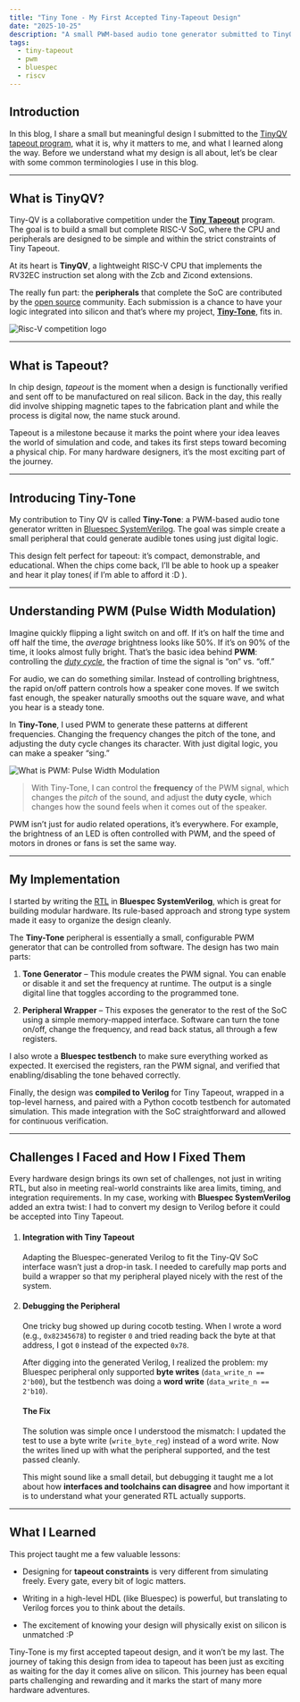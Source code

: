 ```yaml
---
title: "Tiny Tone - My First Accepted Tiny-Tapeout Design"
date: "2025-10-25"
description: "A small PWM-based audio tone generator submitted to TinyQV Tiny Tapeout — design notes and lessons learned."
tags:
  - tiny-tapeout
  - pwm
  - bluespec
  - riscv
---
```


## Introduction

In this blog, I share a small but meaningful design I submitted to the [TinyQV tapeout program](https://github.com/TinyTapeout/ttsky25a-tinyQV), what it is, why it matters to me, and what I learned along the way. Before we understand what my design is all about, let’s be clear with some common terminologies I use in this blog.

---

## What is TinyQV?

Tiny-QV is a collaborative competition under the [**Tiny Tapeout**](https://tinytapeout.com/) program. The goal is to build a small but complete RISC-V SoC, where the CPU and peripherals are designed to be simple and within the strict constraints of Tiny Tapeout.

At its heart is **TinyQV**, a lightweight RISC-V CPU that implements the RV32EC instruction set along with the Zcb and Zicond extensions.

The really fun part: the **peripherals** that complete the SoC are contributed by the [open source](https://en.wikipedia.org/wiki/Open_source) community. Each submission is a chance to have your logic integrated into silicon and that’s where my project, [**Tiny-Tone**](https://github.com/pranav0x0112/tiny-tone), fits in.

![Risc-V competition logo](https://github.com/TinyTapeout/ttsky25a-tinyQV/raw/main/docs/riscv_compo.jpg)

---

## What is Tapeout?

In chip design, _tapeout_ is the moment when a design is functionally verified and sent off to be manufactured on real silicon. Back in the day, this really did involve shipping magnetic tapes to the fabrication plant and while the process is digital now, the name stuck around.

Tapeout is a milestone because it marks the point where your idea leaves the world of simulation and code, and takes its first steps toward becoming a physical chip. For many hardware designers, it’s the most exciting part of the journey.

---

## Introducing Tiny-Tone

My contribution to Tiny QV is called **Tiny-Tone**: a PWM-based audio tone generator written in [Bluespec SystemVerilog](https://github.com/rsnikhil/Bluespec_BSV_Tutorial). The goal was simple create a small peripheral that could generate audible tones using just digital logic.

This design felt perfect for tapeout: it’s compact, demonstrable, and educational. When the chips come back, I’ll be able to hook up a speaker and hear it play tones( if I’m able to afford it :D ).

---

## Understanding PWM (Pulse Width Modulation)

Imagine quickly flipping a light switch on and off. If it’s on half the time and off half the time, the _average_ brightness looks like 50%. If it’s on 90% of the time, it looks almost fully bright. That’s the basic idea behind **PWM**: controlling the [_duty cycle_](https://en.wikipedia.org/wiki/Duty_cycle), the fraction of time the signal is “on” vs. “off.”

For audio, we can do something similar. Instead of controlling brightness, the rapid on/off pattern controls how a speaker cone moves. If we switch fast enough, the speaker naturally smooths out the square wave, and what you hear is a steady tone.

In **Tiny-Tone**, I used PWM to generate these patterns at different frequencies. Changing the frequency changes the pitch of the tone, and adjusting the duty cycle changes its character. With just digital logic, you can make a speaker “sing.”

![What is PWM: Pulse Width Modulation](https://circuitdigest.com/sites/default/files/projectimage_tut/Pulse-Width-Modulation.jpg)

> With Tiny-Tone, I can control the **frequency** of the PWM signal, which changes the _pitch_ of the sound, and adjust the **duty cycle**, which changes how the sound feels when it comes out of the speaker.

PWM isn’t just for audio related operations, it’s everywhere. For example, the brightness of an LED is often controlled with PWM, and the speed of motors in drones or fans is set the same way.

---

## My Implementation

I started by writing the [RTL](https://en.wikipedia.org/wiki/Register-transfer_level) in **Bluespec SystemVerilog**, which is great for building modular hardware. Its rule-based approach and strong type system made it easy to organize the design cleanly.

The **Tiny-Tone** peripheral is essentially a small, configurable PWM generator that can be controlled from software. The design has two main parts:

1. **Tone Generator** – This module creates the PWM signal. You can enable or disable it and set the frequency at runtime. The output is a single digital line that toggles according to the programmed tone.
    
2. **Peripheral Wrapper** – This exposes the generator to the rest of the SoC using a simple memory-mapped interface. Software can turn the tone on/off, change the frequency, and read back status, all through a few registers.
    

I also wrote a **Bluespec testbench** to make sure everything worked as expected. It exercised the registers, ran the PWM signal, and verified that enabling/disabling the tone behaved correctly.

Finally, the design was **compiled to Verilog** for Tiny Tapeout, wrapped in a top-level harness, and paired with a Python cocotb testbench for automated simulation. This made integration with the SoC straightforward and allowed for continuous verification.

---

## Challenges I Faced and How I Fixed Them

Every hardware design brings its own set of challenges, not just in writing RTL, but also in meeting real-world constraints like area limits, timing, and integration requirements. In my case, working with **Bluespec SystemVerilog** added an extra twist: I had to convert my design to Verilog before it could be accepted into Tiny Tapeout.

1. #### Integration with Tiny Tapeout
    
    Adapting the Bluespec-generated Verilog to fit the Tiny-QV SoC interface wasn’t just a drop-in task. I needed to carefully map ports and build a wrapper so that my peripheral played nicely with the rest of the system.

2. #### Debugging the Peripheral
    
    One tricky bug showed up during cocotb testing. When I wrote a word (e.g., `0x82345678`) to register `0` and tried reading back the byte at that address, I got `0` instead of the expected `0x78`.

    After digging into the generated Verilog, I realized the problem: my Bluespec peripheral only supported **byte writes** (`data_write_n == 2'b00`), but the testbench was doing a **word write** (`data_write_n == 2'b10`).

    #### The Fix

    The solution was simple once I understood the mismatch: I updated the test to use a byte write (`write_byte_reg`) instead of a word write. Now the writes lined up with what the peripheral supported, and the test passed cleanly.

    This might sound like a small detail, but debugging it taught me a lot about how **interfaces and toolchains can disagree** and how important it is to understand what your generated RTL actually supports.

---

## What I Learned

This project taught me a few valuable lessons:

- Designing for **tapeout constraints** is very different from simulating freely. Every gate, every bit of logic matters.
    
- Writing in a high-level HDL (like Bluespec) is powerful, but translating to Verilog forces you to think about the details.
    
- The excitement of knowing your design will physically exist on silicon is unmatched :P

Tiny-Tone is my first accepted tapeout design, and it won’t be my last. The journey of taking this design from idea to tapeout has been just as exciting as waiting for the day it comes alive on silicon. This journey has been equal parts challenging and rewarding and it marks the start of many more hardware adventures.
